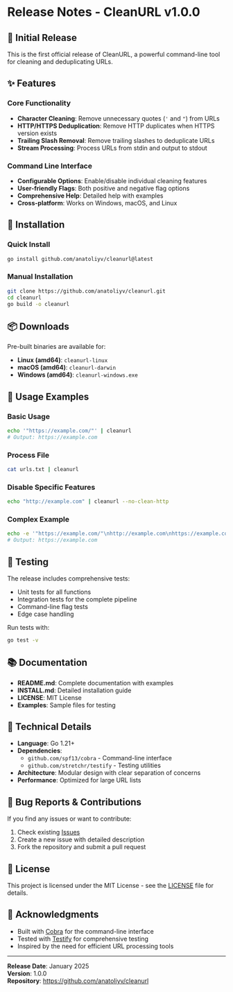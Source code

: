 # Release Notes - CleanURL v1.0.0

## 🎉 Initial Release

This is the first official release of CleanURL, a powerful command-line tool for cleaning and deduplicating URLs.

## ✨ Features

### Core Functionality
- **Character Cleaning**: Remove unnecessary quotes (`'` and `"`) from URLs
- **HTTP/HTTPS Deduplication**: Remove HTTP duplicates when HTTPS version exists
- **Trailing Slash Removal**: Remove trailing slashes to deduplicate URLs
- **Stream Processing**: Process URLs from stdin and output to stdout

### Command Line Interface
- **Configurable Options**: Enable/disable individual cleaning features
- **User-friendly Flags**: Both positive and negative flag options
- **Comprehensive Help**: Detailed help with examples
- **Cross-platform**: Works on Windows, macOS, and Linux

## 🚀 Installation

### Quick Install
```bash
go install github.com/anatoliyv/cleanurl@latest
```

### Manual Installation
```bash
git clone https://github.com/anatoliyv/cleanurl.git
cd cleanurl
go build -o cleanurl
```

## 📦 Downloads

Pre-built binaries are available for:
- **Linux (amd64)**: `cleanurl-linux`
- **macOS (amd64)**: `cleanurl-darwin`
- **Windows (amd64)**: `cleanurl-windows.exe`

## 🎯 Usage Examples

### Basic Usage
```bash
echo '"https://example.com/"' | cleanurl
# Output: https://example.com
```

### Process File
```bash
cat urls.txt | cleanurl
```

### Disable Specific Features
```bash
echo "http://example.com" | cleanurl --no-clean-http
```

### Complex Example
```bash
echo -e '"https://example.com/"\nhttp://example.com\nhttps://example.com' | cleanurl
# Output: https://example.com
```

## 🧪 Testing

The release includes comprehensive tests:
- Unit tests for all functions
- Integration tests for the complete pipeline
- Command-line flag tests
- Edge case handling

Run tests with:
```bash
go test -v
```

## 📚 Documentation

- **README.md**: Complete documentation with examples
- **INSTALL.md**: Detailed installation guide
- **LICENSE**: MIT License
- **Examples**: Sample files for testing

## 🔧 Technical Details

- **Language**: Go 1.21+
- **Dependencies**: 
  - `github.com/spf13/cobra` - Command-line interface
  - `github.com/stretchr/testify` - Testing utilities
- **Architecture**: Modular design with clear separation of concerns
- **Performance**: Optimized for large URL lists

## 🐛 Bug Reports & Contributions

If you find any issues or want to contribute:
1. Check existing [Issues](https://github.com/anatoliyv/cleanurl/issues)
2. Create a new issue with detailed description
3. Fork the repository and submit a pull request

## 📄 License

This project is licensed under the MIT License - see the [LICENSE](LICENSE) file for details.

## 🙏 Acknowledgments

- Built with [Cobra](https://github.com/spf13/cobra) for the command-line interface
- Tested with [Testify](https://github.com/stretchr/testify) for comprehensive testing
- Inspired by the need for efficient URL processing tools

---

**Release Date**: January 2025  
**Version**: 1.0.0  
**Repository**: https://github.com/anatoliyv/cleanurl 